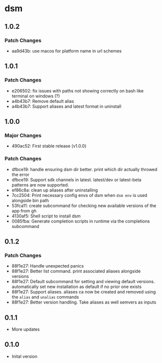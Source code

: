 # dsm

## 1.0.2

### Patch Changes

- aa9d43b: use macos for platform name in url schemes

## 1.0.1

### Patch Changes

- e206502: fix issues with paths not showing correctly on bash like terminal on windows (?)
- a4b43b7: Remove default alias
- a4b43b7: Support aliases and latest format in uninstall

## 1.0.0

### Major Changes

- 490ac52: First stable release (v1.0.0)

### Patch Changes

- dfbce19: handle ensuring dsm dir better. print which dir actually throwed the error
- dfbce19: Support sdk channels in latest. latest/dev or latest-beta patterns are now supported.
- ef86c8a: clean up aliases after uninstalling
- 7cc2504: Print necessary config envs of dsm when `dsm env` is used alongside bin path
- 53fca11: create subcommand for checking new available versions of the app from gh
- 4130af5: Shell script to install dsm
- 0085fba: Generate completion scripts in runtime via the completions subcommand

## 0.1.2

### Patch Changes

- 88f1e27: Handle unexpected panics
- 88f1e27: Better list command. print associated aliases alongside versions
- 88f1e27: Default subcommand for setting and viewing default versions. automatically set new installation as default if no prior one exists
- 88f1e27: Support aliases. aliases ca now be created and removed using the `alias` and `unalias` commands
- 88f1e27: Better version handling. Take aliases as well semvers as inputs

## 0.1.1

- More updates

## 0.1.0

- Inital version
